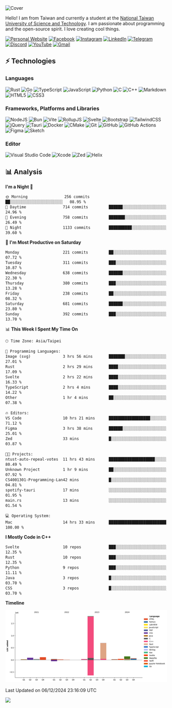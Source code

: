<picture>
  <source media="(prefers-color-scheme: dark)" srcset="https://github.com/CRT-HAO/CRT-HAO/assets/31580253/6f53f4ab-546f-4db7-9f30-2c5b0711c0a2">
  <img alt="Cover" src="https://github.com/CRT-HAO/CRT-HAO/assets/31580253/4efdfca0-1005-43ab-8c60-07e6973a89b2">
</picture>

Hello! I am from Taiwan and currently a student at the [National Taiwan University of Science and Technology](https://www.ntust.edu.tw/). I am passionate about programming and the open-source spirit. I love creating cool things.

[![Personal Website](https://img.shields.io/badge/Personal%20Website-%23000000.svg?style=for-the-badge)](https://hayden.tw/)
[![Facebook](https://img.shields.io/badge/Facebook-%231877F2.svg?style=for-the-badge&logo=Facebook&logoColor=white)](https://www.facebook.com/CRT.HAO.CHUN/)
[![Instagram](https://img.shields.io/badge/Instagram-%23E4405F.svg?style=for-the-badge&logo=Instagram&logoColor=white)](https://www.instagram.com/crt_hao/)
[![LinkedIn](https://img.shields.io/badge/linkedin-%230077B5.svg?style=for-the-badge&logo=linkedin&logoColor=white)](https://www.linkedin.com/in/crthao/)
[![Telegram](https://img.shields.io/badge/Telegram-2CA5E0?style=for-the-badge&logo=telegram&logoColor=white)](https://t.me/CRT_HAO)
[![Discord](https://img.shields.io/badge/Discord-%235865F2.svg?style=for-the-badge&logo=discord&logoColor=white)](https://discordapp.com/users/401324674371551234)
[![YouTube](https://img.shields.io/badge/YouTube-%23FF0000.svg?style=for-the-badge&logo=YouTube&logoColor=white)](https://www.youtube.com/channel/UC-WnTCkztbitHGXnmvipUUg)
[![Gmail](https://img.shields.io/badge/Gmail-D14836?style=for-the-badge&logo=gmail&logoColor=white)](mailto:m831718@gmail.com)

## ⚡ Technologies

### Languages

![Rust](https://img.shields.io/badge/rust-%23000000.svg?style=for-the-badge&logo=rust&logoColor=white)
![Go](https://img.shields.io/badge/go-%2300ADD8.svg?style=for-the-badge&logo=go&logoColor=white)
![TypeScript](https://img.shields.io/badge/typescript-%23007ACC.svg?style=for-the-badge&logo=typescript&logoColor=white)
![JavaScript](https://img.shields.io/badge/javascript-%23323330.svg?style=for-the-badge&logo=javascript&logoColor=%23F7DF1E)
![Python](https://img.shields.io/badge/python-3670A0?style=for-the-badge&logo=python&logoColor=ffdd54)
![C](https://img.shields.io/badge/c-%2300599C.svg?style=for-the-badge&logo=c&logoColor=white)
![C++](https://img.shields.io/badge/c++-%2300599C.svg?style=for-the-badge&logo=c%2B%2B&logoColor=white)
![Markdown](https://img.shields.io/badge/markdown-%23000000.svg?style=for-the-badge&logo=markdown&logoColor=white)
![HTML5](https://img.shields.io/badge/html5-%23E34F26.svg?style=for-the-badge&logo=html5&logoColor=white)
![CSS3](https://img.shields.io/badge/css3-%231572B6.svg?style=for-the-badge&logo=css3&logoColor=white)

### Frameworks, Platforms and Libraries

![NodeJS](https://img.shields.io/badge/node.js-6DA55F?style=for-the-badge&logo=node.js&logoColor=white)
![Bun](https://img.shields.io/badge/Bun-%23000000.svg?style=for-the-badge&logo=bun&logoColor=white)
![Vite](https://img.shields.io/badge/vite-%23646CFF.svg?style=for-the-badge&logo=vite&logoColor=white)
![RollupJS](https://img.shields.io/badge/RollupJS-ef3335?style=for-the-badge&logo=rollup.js&logoColor=white)
![Svelte](https://img.shields.io/badge/svelte-%23f1413d.svg?style=for-the-badge&logo=svelte&logoColor=white)
![Bootstrap](https://img.shields.io/badge/bootstrap-%238511FA.svg?style=for-the-badge&logo=bootstrap&logoColor=white)
![TailwindCSS](https://img.shields.io/badge/tailwindcss-%2338B2AC.svg?style=for-the-badge&logo=tailwind-css&logoColor=white)
![jQuery](https://img.shields.io/badge/jquery-%230769AD.svg?style=for-the-badge&logo=jquery&logoColor=white)
![Tauri](https://img.shields.io/badge/tauri-%2324C8DB.svg?style=for-the-badge&logo=tauri&logoColor=%23FFFFFF)
![Docker](https://img.shields.io/badge/docker-%230db7ed.svg?style=for-the-badge&logo=docker&logoColor=white)
![CMake](https://img.shields.io/badge/CMake-%23008FBA.svg?style=for-the-badge&logo=cmake&logoColor=white)
![Git](https://img.shields.io/badge/git-%23F05033.svg?style=for-the-badge&logo=git&logoColor=white)
![GitHub](https://img.shields.io/badge/github-%23121011.svg?style=for-the-badge&logo=github&logoColor=white)
![GitHub Actions](https://img.shields.io/badge/github%20actions-%232671E5.svg?style=for-the-badge&logo=githubactions&logoColor=white)
![Figma](https://img.shields.io/badge/figma-%23F24E1E.svg?style=for-the-badge&logo=figma&logoColor=white)
![Sketch](https://img.shields.io/badge/Sketch-FFB387?style=for-the-badge&logo=sketch&logoColor=black)

### Editor

![Visual Studio Code](https://img.shields.io/badge/Visual%20Studio%20Code-0078d7.svg?style=for-the-badge&logo=visual-studio-code&logoColor=white)
![Xcode](https://img.shields.io/badge/Xcode-007ACC?style=for-the-badge&logo=Xcode&logoColor=white)
![Zed](https://img.shields.io/badge/Zed-F6F5F0?style=for-the-badge&logo=zed&logoColor=black)
![Helix](https://img.shields.io/badge/Helix-281733?style=for-the-badge&logo=helix&logoColor=white)

## 📊 Analysis

<!--START_SECTION:waka-->
**I'm a Night 🦉** 

```text
🌞 Morning                256 commits         ██░░░░░░░░░░░░░░░░░░░░░░░   08.95 % 
🌆 Daytime                714 commits         ██████░░░░░░░░░░░░░░░░░░░   24.96 % 
🌃 Evening                758 commits         ███████░░░░░░░░░░░░░░░░░░   26.49 % 
🌙 Night                  1133 commits        ██████████░░░░░░░░░░░░░░░   39.60 % 
```
📅 **I'm Most Productive on Saturday** 

```text
Monday                   221 commits         ██░░░░░░░░░░░░░░░░░░░░░░░   07.72 % 
Tuesday                  311 commits         ███░░░░░░░░░░░░░░░░░░░░░░   10.87 % 
Wednesday                638 commits         ██████░░░░░░░░░░░░░░░░░░░   22.30 % 
Thursday                 380 commits         ███░░░░░░░░░░░░░░░░░░░░░░   13.28 % 
Friday                   238 commits         ██░░░░░░░░░░░░░░░░░░░░░░░   08.32 % 
Saturday                 681 commits         ██████░░░░░░░░░░░░░░░░░░░   23.80 % 
Sunday                   392 commits         ███░░░░░░░░░░░░░░░░░░░░░░   13.70 % 
```


📊 **This Week I Spent My Time On** 

```text
🕑︎ Time Zone: Asia/Taipei

💬 Programming Languages: 
Image (svg)              3 hrs 56 mins       ███████░░░░░░░░░░░░░░░░░░   27.01 % 
Rust                     2 hrs 29 mins       ████░░░░░░░░░░░░░░░░░░░░░   17.09 % 
Svelte                   2 hrs 22 mins       ████░░░░░░░░░░░░░░░░░░░░░   16.33 % 
TypeScript               2 hrs 4 mins        ████░░░░░░░░░░░░░░░░░░░░░   14.22 % 
Other                    1 hr 4 mins         ██░░░░░░░░░░░░░░░░░░░░░░░   07.38 % 

🔥 Editors: 
VS Code                  10 hrs 21 mins      ██████████████████░░░░░░░   71.12 % 
Figma                    3 hrs 38 mins       ██████░░░░░░░░░░░░░░░░░░░   25.01 % 
Zed                      33 mins             █░░░░░░░░░░░░░░░░░░░░░░░░   03.87 % 

🐱‍💻 Projects: 
ntust-auto-repeal-votes  11 hrs 43 mins      ████████████████████░░░░░   80.49 % 
Unknown Project          1 hr 9 mins         ██░░░░░░░░░░░░░░░░░░░░░░░   07.92 % 
CS4001301-Programming-Lan42 mins             █░░░░░░░░░░░░░░░░░░░░░░░░   04.81 % 
spotify-tauri            17 mins             ░░░░░░░░░░░░░░░░░░░░░░░░░   01.95 % 
main.rs                  13 mins             ░░░░░░░░░░░░░░░░░░░░░░░░░   01.54 % 

💻 Operating System: 
Mac                      14 hrs 33 mins      █████████████████████████   100.00 % 
```

**I Mostly Code in C++** 

```text
Svelte                   10 repos            ███░░░░░░░░░░░░░░░░░░░░░░   12.35 % 
Rust                     10 repos            ███░░░░░░░░░░░░░░░░░░░░░░   12.35 % 
Python                   9 repos             ███░░░░░░░░░░░░░░░░░░░░░░   11.11 % 
Java                     3 repos             █░░░░░░░░░░░░░░░░░░░░░░░░   03.70 % 
CSS                      3 repos             █░░░░░░░░░░░░░░░░░░░░░░░░   03.70 % 
```



**Timeline**

![Lines of Code chart](https://raw.githubusercontent.com/hayd1n/hayd1n/main/assets/bar_graph.png)


 Last Updated on 06/12/2024 23:16:09 UTC
<!--END_SECTION:waka-->

![](https://komarev.com/ghpvc/?username=CRT-HAO&style=flat-square)
